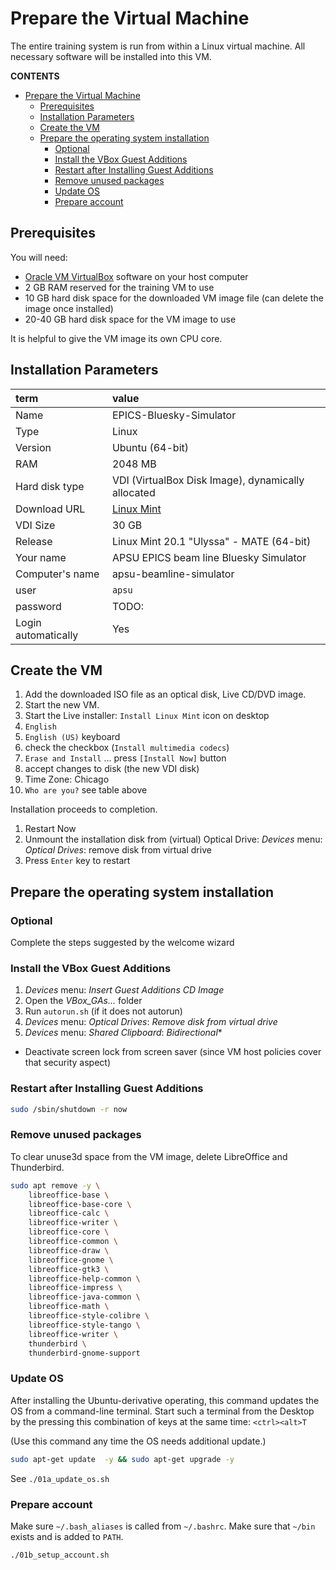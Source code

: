 # Prepare the Virtual Machine

The entire training system is run from within a Linux virtual machine.
All necessary software will be installed into this VM.

**CONTENTS**

- [Prepare the Virtual Machine](#prepare-the-virtual-machine)
  - [Prerequisites](#prerequisites)
  - [Installation Parameters](#installation-parameters)
  - [Create the VM](#create-the-vm)
  - [Prepare the operating system installation](#prepare-the-operating-system-installation)
    - [Optional](#optional)
    - [Install the VBox Guest Additions](#install-the-vbox-guest-additions)
    - [Restart after Installing Guest Additions](#restart-after-installing-guest-additions)
    - [Remove unused packages](#remove-unused-packages)
    - [Update OS](#update-os)
    - [Prepare account](#prepare-account)

## Prerequisites

You will need:

* [Oracle VM VirtualBox](https://www.virtualbox.org/) software on your host computer
* 2 GB RAM reserved for the training VM to use
* 10 GB hard disk space for the downloaded VM image file (can delete the image once installed)
* 20-40 GB hard disk space for the VM image to use

It is helpful to give the VM image its own CPU core.

## Installation Parameters

term | value
:--- | :---
Name | EPICS-Bluesky-Simulator
Type | Linux
Version | Ubuntu (64-bit)
RAM | 2048 MB
Hard disk type | VDI (VirtualBox Disk Image), dynamically allocated
Download URL | [Linux Mint](https://linuxmint.com/edition.php?id=285)
VDI Size | 30 GB
Release | Linux Mint 20.1 "Ulyssa" - MATE (64-bit)
Your name | APSU EPICS beam line Bluesky Simulator
Computer's name | apsu-beamline-simulator
user | `apsu`
password | TODO:
Login automatically | Yes

## Create the VM

1. Add the downloaded ISO file as an optical disk, Live CD/DVD image.
1. Start the new VM.
1. Start the Live installer: `Install Linux Mint` icon on desktop
1. `English`
1. `English (US)` keyboard
1. check the checkbox (`Install multimedia codecs`)
1. `Erase and Install` ... press `[Install Now]` button
1. accept changes to disk (the new VDI disk)
1. Time Zone: Chicago
1. `Who are you?`  see table above

Installation proceeds to completion.

1. Restart Now
2. Unmount the installation disk from (virtual) Optical Drive: *Devices* menu: *Optical Drives*: remove disk from virtual drive
3. Press `Enter` key to restart

## Prepare the operating system installation

### Optional

Complete the steps suggested by the welcome wizard

### Install the VBox Guest Additions

1. *Devices* menu: *Insert Guest Additions CD Image*
2. Open the *VBox_GAs...* folder
3. Run `autorun.sh` (if it does not autorun)
4. *Devices* menu: *Optical Drives*: *Remove disk from virtual drive*
5. *Devices* menu: *Shared Clipboard*: *Bidirectional**

- Deactivate screen lock from screen saver (since VM host policies cover that security aspect)

### Restart after Installing Guest Additions

```sh
sudo /sbin/shutdown -r now
```

### Remove unused packages

To clear unuse3d space from the VM image, delete
LibreOffice and Thunderbird.

```sh
sudo apt remove -y \
    libreoffice-base \
    libreoffice-base-core \
    libreoffice-calc \
    libreoffice-writer \
    libreoffice-core \
    libreoffice-common \
    libreoffice-draw \
    libreoffice-gnome \
    libreoffice-gtk3 \
    libreoffice-help-common \
    libreoffice-impress \
    libreoffice-java-common \
    libreoffice-math \
    libreoffice-style-colibre \
    libreoffice-style-tango \
    libreoffice-writer \
    thunderbird \
    thunderbird-gnome-support
```

### Update OS

After installing the Ubuntu-derivative operating, this command updates
the OS from a command-line terminal.  Start such a terminal from the
Desktop by the pressing this combination of keys at the same time:
`<ctrl><alt>T`

(Use this command any time the OS needs additional update.)

```sh
sudo apt-get update  -y && sudo apt-get upgrade -y
```

See `./01a_update_os.sh`

### Prepare account

Make sure `~/.bash_aliases` is called from `~/.bashrc`.  Make
sure that `~/bin` exists and is added to `PATH`.

```sh
./01b_setup_account.sh
```
